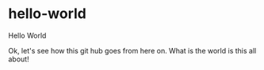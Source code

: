 # hello-world
Hello World

Ok, let's see how this git hub goes from here on. What is the world is this all about!

